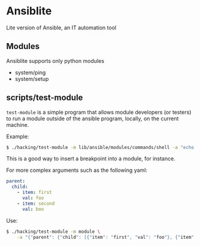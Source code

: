 # Ansiblite

Lite version of Ansible, an IT automation tool

## Modules

Ansiblite supports only python modules

- system/ping
- system/setup

## scripts/test-module

`test-module` is a simple program that allows module developers (or testers) to run
a module outside of the ansible program, locally, on the current machine.

Example:

```sh
$ ./hacking/test-module -m lib/ansible/modules/commands/shell -a "echo hi"
```

This is a good way to insert a breakpoint into a module, for instance.

For more complex arguments such as the following yaml:

```yaml
parent:
  child:
    - item: first
      val: foo
    - item: second
      val: boo
```
Use:
```sh
$ ./hacking/test-module -m module \
    -a "{"parent": {"child": [{"item": "first", "val": "foo"}, {"item": "second", "val": "bar"}]}}"
```
